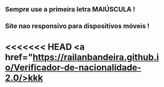 ## Sempre use a primeira letra MAIÚSCULA !

## Site nao responsivo para dispositivos móveis !
<<<<<<< HEAD
<a href="https://railanbandeira.github.io/Verificador-de-nacionalidade-2.0/>kkk</a>
=======
